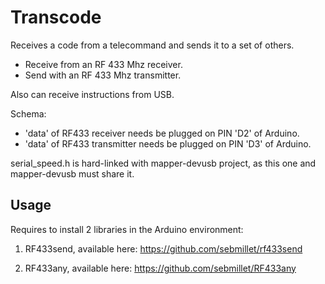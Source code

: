 Transcode
=========

Receives a code from a telecommand and sends it to a set of others.

- Receive from an RF 433 Mhz receiver.
- Send with an RF 433 Mhz transmitter.

Also can receive instructions from USB.

Schema:

- 'data' of RF433 receiver needs be plugged on PIN 'D2' of Arduino.
- 'data' of RF433 transmitter needs be plugged on PIN 'D3' of Arduino.

serial_speed.h is hard-linked with mapper-devusb project, as this one and
mapper-devusb must share it.


Usage
-----

Requires to install 2 libraries in the Arduino environment:

1. RF433send, available here: https://github.com/sebmillet/rf433send

2. RF433any, available here: https://github.com/sebmillet/RF433any

